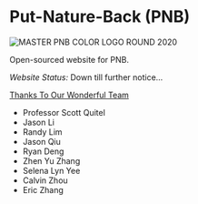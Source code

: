 # Put-Nature-Back (PNB)

![MASTER PNB COLOR LOGO ROUND 2020](https://github.com/user-attachments/assets/ff7e2f94-9d0d-4b3a-b628-db8849f51661)

Open-sourced website for PNB. 

_Website Status:_ Down till further notice...

<ins>Thanks To Our Wonderful Team<ins>
* Professor Scott Quitel
* Jason Li
* Randy Lim
* Jason Qiu
* Ryan Deng
* Zhen Yu Zhang
* Selena Lyn Yee
* Calvin Zhou
* Eric Zhang
